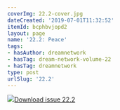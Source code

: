 ```yaml
---
coverImg: 22.2-cover.jpg
dateCreated: '2019-07-01T11:32:52'
itemId: bcphbvjopd2
layout: page
name: '22.2: Peace'
tags:
- hasAuthor: dreamnetwork
- hasTag: dream-network-volume-22
- hasTag: dreamnetwork
type: post
urlSlug: '22.2'
---
```

<img class="card-journal-img" src="../images/22.2-rect.jpg"/><a href="../files/pdfs/Volume_22/22.2_evolution_II.pdf" download="">Download issue 22.2</a>